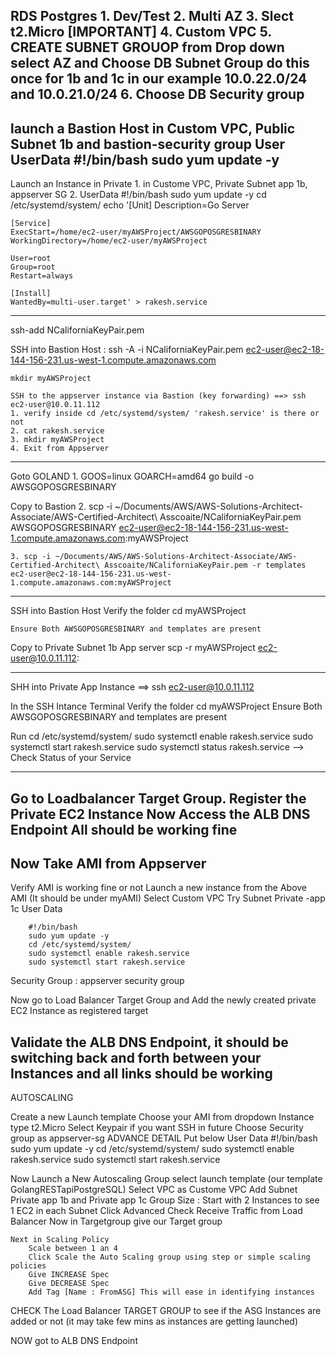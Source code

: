 
RDS Postgres
    1. Dev/Test
    2. Multi AZ
    3. Slect t2.Micro [IMPORTANT]
    4. Custom VPC
    5. CREATE SUBNET GROUOP
        from Drop down select AZ and Choose DB Subnet Group
        do this once for 1b and 1c in our example
        10.0.22.0/24 and 10.0.21.0/24
    6. Choose DB Security group
-------------------------------------------
launch a Bastion Host in Custom VPC, Public Subnet 1b and  bastion-security group
    User UserData
        #!/bin/bash
        sudo yum update -y
------------------------------------------
Launch an Instance in Private 
    1. in Custome VPC, Private Subnet app 1b, appserver SG
    2. UserData 
#!/bin/bash
sudo yum update -y
cd /etc/systemd/system/
echo '[Unit]
    Description=Go Server
           
    [Service]
    ExecStart=/home/ec2-user/myAWSProject/AWSGOPOSGRESBINARY
    WorkingDirectory=/home/ec2-user/myAWSProject
    
    User=root
    Group=root
    Restart=always
           
    [Install]
    WantedBy=multi-user.target' > rakesh.service

---------------------------------------
ssh-add NCaliforniaKeyPair.pem 

SSH into Bastion Host : ssh -A -i NCaliforniaKeyPair.pem ec2-user@ec2-18-144-156-231.us-west-1.compute.amazonaws.com

    mkdir myAWSProject

    SSH to the appserver instance via Bastion (key forwarding) ==> ssh ec2-user@10.0.11.112
    1. verify inside cd /etc/systemd/system/ 'rakesh.service' is there or not
    2. cat rakesh.service
    3. mkdir myAWSProject
    4. Exit from Appserver
---------------------------------------
Goto GOLAND
    1. GOOS=linux GOARCH=amd64 go build -o AWSGOPOSGRESBINARY

Copy to Bastion
    2. scp -i ~/Documents/AWS/AWS-Solutions-Architect-Associate/AWS-Certified-Architect\ Asscoaite/NCaliforniaKeyPair.pem AWSGOPOSGRESBINARY ec2-user@ec2-18-144-156-231.us-west-1.compute.amazonaws.com:myAWSProject
  
    3. scp -i ~/Documents/AWS/AWS-Solutions-Architect-Associate/AWS-Certified-Architect\ Asscoaite/NCaliforniaKeyPair.pem -r templates ec2-user@ec2-18-144-156-231.us-west-1.compute.amazonaws.com:myAWSProject


---------------------------------------
SSH into Bastion Host
    Verify the folder cd myAWSProject 

    Ensure Both AWSGOPOSGRESBINARY and templates are present

Copy to Private Subnet 1b App server 
    scp -r myAWSProject ec2-user@10.0.11.112:

-----------------------------------------
SHH into Private App Instance ==> ssh ec2-user@10.0.11.112

In the SSH Intance Terminal
Verify the folder cd myAWSProject 
Ensure Both AWSGOPOSGRESBINARY and templates are present

Run
cd /etc/systemd/system/
sudo systemctl enable rakesh.service
sudo systemctl start rakesh.service
sudo systemctl status rakesh.service --> Check Status of your Service

-----------------------------------
Go to Loadbalancer Target Group. Register the Private EC2 Instance
Now Access the ALB DNS Endpoint
All should be working fine
---------------------------------
Now Take AMI from Appserver
---------------------------------
Verify AMI is working fine or not
   Launch a new instance from the Above AMI (It should be under myAMI)
   Select Custom VPC
   Try Subnet Private -app 1c
   User Data

        #!/bin/bash
        sudo yum update -y
        cd /etc/systemd/system/
        sudo systemctl enable rakesh.service
        sudo systemctl start rakesh.service
   Security Group : appserver security group

   Now go to Load Balancer Target Group and Add the newly created private EC2 Instance as registered target

   Validate the ALB DNS Endpoint, it should be switching back and forth between your Instances and all links should be working
--------------------------------------------
AUTOSCALING

Create a new Launch template
    Choose your AMI from dropdown
    Instance type t2.Micro
    Select Keypair if you want SSH in future
    Choose Security group as appserver-sg
    ADVANCE DETAIL Put below User Data
        #!/bin/bash
        sudo yum update -y
        cd /etc/systemd/system/
        sudo systemctl enable rakesh.service
        sudo systemctl start rakesh.service

Now Launch a New Autoscaling Group
    select launch template (our template GolangRESTapiPostgreSQL)
    Select VPC as Custome VPC
    Add Subnet Private app 1b and Private app 1c
    Group Size : Start with 2 Instances to see 1 EC2 in each Subnet
    Click Advanced
        Check Receive Traffic from Load Balancer
        Now in Targetgroup give our Target group

    Next in Scaling Policy 
        Scale between 1 an 4
        Click Scale the Auto Scaling group using step or simple scaling policies
        Give INCREASE Spec
        Give DECREASE Spec
        Add Tag [Name : FromASG] This will ease in identifying instances 

CHECK The Load Balancer TARGET GROUP to see if the ASG Instances are added or not (it may take few mins as instances are getting launched)

NOW got to ALB DNS Endpoint 



